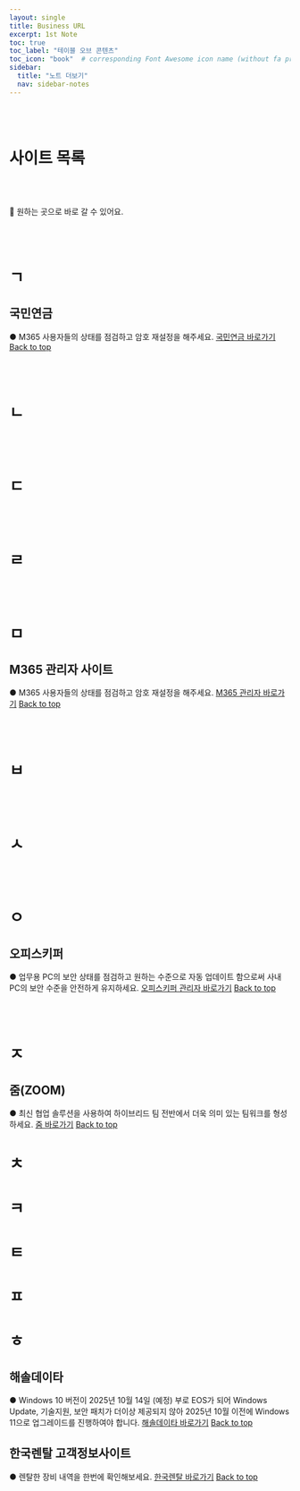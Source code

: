 ```yaml
---
layout: single
title: Business URL
excerpt: 1st Note
toc: true
toc_label: "테이블 오브 콘텐츠"
toc_icon: "book"  # corresponding Font Awesome icon name (without fa prefix)
sidebar:
  title: "노트 더보기"
  nav: sidebar-notes
---
```


<br><br>
# 사이트 목록
<br><br>

📮 원하는 곳으로 바로 갈 수 있어요.

<br><br>
# ㄱ
## 국민연금
● M365 사용자들의 상태를 점검하고 암호 재설정을 해주세요.
<a href="https://csa.nps.or.kr/mypage/myinfo.do" class="btn btn--info">국민연금 바로가기</a>
<a href="#" class="btn btn--success">Back to top</a>
<br>

<br><br>
# ㄴ
<br><br>
# ㄷ

<br><br>
# ㄹ

<br><br>
# ㅁ
## M365 관리자 사이트
● M365 사용자들의 상태를 점검하고 암호 재설정을 해주세요.
<a href="https://admin.microsoft.com/" class="btn btn--info">M365 관리자 바로가기</a>
<a href="#" class="btn btn--success">Back to top</a>
<br>

<br><br>
# ㅂ

<br><br>
# ㅅ

<br><br>
# ㅇ
## 오피스키퍼
● 업무용 PC의 보안 상태를 점검하고 원하는 수준으로 자동 업데이트 함으로써 사내 PC의 보안 수준을 안전하게 유지하세요.
<a href="https://manager.officekeeper.co.kr/login" class="btn btn--info">오피스키퍼 관리자 바로가기</a>
<a href="#" class="btn btn--success">Back to top</a>
<br>

<br><br>
# ㅈ
## 줌(ZOOM)
● 최신 협업 솔루션을 사용하여 하이브리드 팀 전반에서 더욱 의미 있는 팀워크를 형성하세요.
<a href="https://www.zoom.com/ko" class="btn btn--info">줌 바로가기</a>
<a href="#" class="btn btn--success">Back to top</a>
<br>

# ㅊ
# ㅋ
# ㅌ
# ㅍ
# ㅎ
## 해솔데이타
● Windows 10 버전이 2025년 10월 14일 (예정) 부로 EOS가 되어 Windows Update, 기술지원, 보안 패치가 더이상 제공되지 않아 2025년 10월 이전에 Windows 11으로 업그레이드를 진행하여야 합니다.
<a href="https://www.haesoldata.co.kr/windows_end-of-support/" class="btn btn--info">해솔데이타 바로가기</a>
<a href="#" class="btn btn--success">Back to top</a>
<br>

## 한국렌탈 고객정보사이트
● 렌탈한 장비 내역을 한번에 확인해보세요.
<a href="https://www.krsmart.com/login" class="btn btn--info">한국렌탈 바로가기</a>
<a href="#" class="btn btn--success">Back to top</a>
<br>





